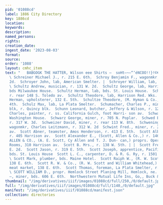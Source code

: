```yaml
---
pid: '01088cd'
label: 1886 City Directory
key: 1886cd
location: 
keywords: 
description: 
named_persons: 
rights: 
creation_date: 
ingest_date: '2023-08-03'
format: 
source: 
order: '1088'
layout: cmhc_item
text: "   BABGOGK THE HATTER, Wilson eee Shirts —  soHt—~—“‘éNCOO!!}!©€©€6€UmSCOUCOC~™S
  \ Schreiner Michael J., r. 215 E. 6th.  Schroy Benjamin F., wagonmkr, r. 615 W.
  2d.  Schroyer John, lab, American Smelter. |  Schroyer William, lab, American Smelter.
  \ Schultz Andrew, musician, r. 131 W. 2d.  Schultz George, lab, Harrison Red. Wks,
  bds Milwaukee House.  Schultz Herman, lab, bds. St. Louis House.  Schultz Julius,
  r. rear 148 S. Toledo av.  Schultz Theodore, lab, Harrison Red. Wks.  _ Schultze
  Herman, upholsterer, 132 E. 5th.  Schultze Theodore, (M. Hyman & Co.,) r. 308 E.
  4th.  Schulz Max, lab, La Plata Smelter.  Schumacher, Charles P., mining, 5 Boston
  blk, r. Quincy blk.  Schunn Leonard, butcher, Jeffery & Wilson, r. 127 W. Gth.  Schwartz
  Charles, painter, r. ss. California Gulch, foot Harri- son av.  Schwartz Fred, bds.
  Washington House.  Schwarz George, miner, r. 705 N. Poplar.  Schwed Edward, baker,
  r. 317 W. 3d.  Schweizer David, miner, r. rear 113 W. 8th.  Schweninger Joseph,
  wagonmkr, Charles Leitzmann, r. 312 W. 2d  Schwint Fred., miner, r. 212 St. Louis
  av.  Scott Abner, teamster, Amos Henderson, r. 413 E. 5th.  Scott Albert T., clk,
  r. 405 Harrison av.  Scott Alexander E., (Scott, Allen & Co.,) r. 146 W. 4th.  SCOTT,
  ALLEN & CO., (A. E. Scott, Cy Allen and T. J. Dun- can,) proprs. Opera House Club
  Rooms, 310 Harrison av.  Scott B. Mrs., r. 138 W. 5th. | |  Scott Fred., cook, 104
  E. 2d.  Scott Jason, r. 319 E. 5th.  Scott Joseph, apprentice, Pacific Iron Wks,
  bds. St. Louis House  Scott L. C., carpenter, D. & R. G. Ry, r. 1501 N. Poplar.
  \ Scott Mark, plumber, bds. Maine Hotel.  Scott Raiph W., (R. W. Scott & Co.,) r.
  138 E. 6th.  Scott R. W. & Co., (R. W. Scott and William Whitehead,) grocers and
  meat market, 138 E. 6th.  Scott Thomas, foreman, La Plata Smelter, r. 852 W. Chestnut.
  \ SCOTT WILLIAM D., propr. Hemlock Street Planing Mill, Hemlock, ne. cor. 9th.  Scott
  —, miner, bds. 606 E. 6th.  Northwestern Mutual Life Ins, Go,, Buck & Steel "
thumbnail: "/img/derivatives/iiif/images/01088cd/full/250,/0/default.jpg"
full: "/img/derivatives/iiif/images/01088cd/full/1140,/0/default.jpg"
manifest: "/img/derivatives/iiif/01088cd/manifest.json"
collection: directories
---
```

